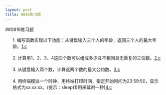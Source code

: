 ```yaml
---
layout: post
title: 0816练习题
---
```

##0816练习题
<ul>
1. 编写函数实现以下功能：从键盘输入三个人的年龄，返回三个人的最大年龄。<a href="./1.c">1.c</a> <br><br>
2. 计算用1、2、3、4这四个数可以组成多少互不相同且无重复的三位数。<a href="./2.c">2.c</a><br><br>
3. 从键盘输入两个数，计算这两个数的最大公约数。<a href="./3.c">3.c</a><br><br>
4. 用终端模拟一个时钟，用终端打印时间，指定开始时间为23:59:50，显示格式为xx:xx:xx。(提示：sleep(1)用来延时一秒)<a href="./4.c">4.c</a>
</ul>
